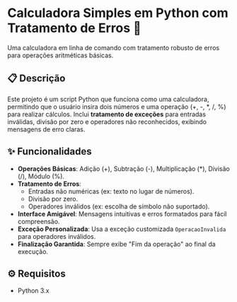# Calculadora Simples em Python com Tratamento de Erros 🧮

Uma calculadora em linha de comando com tratamento robusto de erros para operações aritméticas básicas.

## 📋 Descrição

Este projeto é um script Python que funciona como uma calculadora, permitindo que o usuário insira dois números e uma operação (+, -, *, /, %) para realizar cálculos. Inclui **tratamento de exceções** para entradas inválidas, divisão por zero e operadores não reconhecidos, exibindo mensagens de erro claras.

## ✨ Funcionalidades

- **Operações Básicas**: Adição (+), Subtração (-), Multiplicação (*), Divisão (/), Módulo (%).
- **Tratamento de Erros**:
  - Entradas não numéricas (ex: texto no lugar de números).
  - Divisão por zero.
  - Operadores inválidos (ex: escolha de símbolo não suportado).
- **Interface Amigável**: Mensagens intuitivas e erros formatados para fácil compreensão.
- **Exceção Personalizada**: Usa a exceção customizada `OperacaoInvalida` para operadores inválidos.
- **Finalização Garantida**: Sempre exibe "Fim da operação" ao final da execução.

## ⚙️ Requisitos

- Python 3.x
